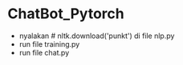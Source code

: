 # ChatBot_Pytorch
- nyalakan # nltk.download('punkt')  di file nlp.py
- run file training.py
- run file chat.py
